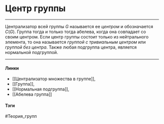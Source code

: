 # Центр группы
***
Централизатор всей группы $G$ называется ее *центром* и обозначается $C(G)$. 
Группа тогда и только тогда абелева, когда она совпадает со своим центром.
Если центр группы состоит только из нейтрального элемента, то она называется *группой с тривиальным центром* или *группой без центра*.
Также любая подгруппа центра, является нормальной подгруппой.
***
#### Линки
- [[Централизатор множества в группе]],
- [[Группа]],
- [[Нормальная подгруппа]],
- [[Абелева группа]]
#### Тэги 
 #Теория_групп 